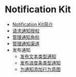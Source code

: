 # Notification Kit

- [Notification Kit简介](../../application-dev/notification/notification-overview.md)
- [请求通知授权](../../application-dev/notification/notification-enable.md)
- [管理通知角标](../../application-dev/notification/notification-badge.md)
- [管理通知渠道]()
- 发布通知
  - [发布文本类型通知](../../application-dev/notification/text-notification.md)
  - [发布进度条类型通知](../../application-dev/notification/progress-bar-notification.md)
  - [为通知添加行为意图](../../application-dev/notification/notification-with-wantagent.md)